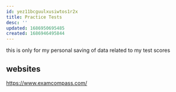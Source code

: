 ```yaml
---
id: yez11bcguulxusiwtos1r2x
title: Practice Tests
desc: ''
updated: 1686950695485
created: 1686946495844
---
```


this is only for my personal saving of data related to my test scores


## websites
https://www.examcompass.com/